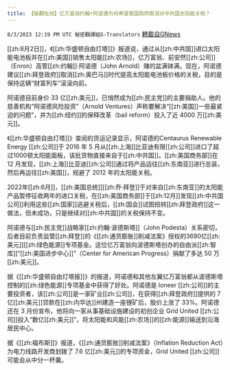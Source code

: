 ```yaml
---
title: 【秘翻在线】亿万富翁约翰•阿诺德为何希望美国政府取消对中共国太阳能关税？
---
```

`8/3/2023 12:19 PM UTC 秘密翻譯組G-Translators` [轉載自GNews](https://gnews.org/articles/1519062)

[[zh:8月2日]]，《[[zh:华盛顿自由灯塔]]》报道说，通过从[[zh:中共国]]进口太阳能电池板并在[[zh:美国]]销售太阳能[[zh:农场]]，亿万富翁、前安然[[zh:公司]]（Enron）高管[[zh:约翰]]·阿诺德（John Arnold）赚的盆满钵满。现在，阿诺德建议[[zh:拜登政府]]取消[[zh:奥巴马]]时代提高太阳能电池板价格的关税，目的是保持这辆“财富列车”滚滚向前。

阿诺德目前身价 33 亿[[zh:美元]]，已悄然成为[[zh:民主党]]的主要捐助人。他的慈善机构“阿诺德风险投资”（Arnold Ventures）声称要解决“[[zh:美国]]一些最紧迫的问题”，并为[[zh:纽约]]的保释改革（bail reform）投入了近 4000 万[[zh:美元]]。

《[[zh:华盛顿自由灯塔]]》查阅的货运记录显示，阿诺德的Centaurus Renewable Energy [[zh:公司]]于 2016 年 5 月从[[zh:上海]]比亚迪有限[[zh:公司]]进口了超过1000顿太阳能面板，该批货物直接来自于[[zh:中共国]]。[[zh:美国商务部]]在 12 月发现，[[zh:上海]]比亚迪[[zh:公司]]通过将产品运往[[zh:东南亚]]进行总装，然后再运往[[zh:美国]]，规避了 2012 年的太阳能关税。

2022年[[zh:6月]]，[[zh:美国总统]][[zh:乔·拜登]]于对来自[[zh:东南亚]]的太阳能产品暂停征收两年的进口关税，在[[zh:美国商务部]]于[[zh:12月]]发现[[zh:中共国公司]]利用这些[[zh:国家]]逃避关税后，[[zh:国会]]试图扭转[[zh:拜登政府]]这一做法，但未成功，只是继续对[[zh:中共国]]的关税保持不变。

阿诺德与[[zh:民主党]]战略家[[zh:约翰·波德斯塔]]（John Podesta）关系密切，后者目前负责监管[[zh:拜登]]的《[[zh:通货膨胀]]削减法案》授权的3690亿[[zh:美元]][[zh:绿色能源]]专项基金。这位亿万富翁向波德斯塔创办的自由派[[zh:智库]]“[[zh:美国进步中心]]”（Center for American Progress）捐献了多达 50 万[[zh:美元]]。

据《[[zh:华盛顿自由灯塔报]]》的报道，阿诺德和其他左翼亿万富翁都从波德斯塔控制的[[zh:绿色能源]]专项基金中获得了好处。阿诺德是 Ioneer [[zh:公司]]的主要投资者，该[[zh:公司]]是一家矿业[[zh:公司]]，在获得[[zh:拜登政府]]提供的 7 亿[[zh:美元]]贷款在[[zh:内华达]]州建造一座锂矿后，股价上涨了 33%。阿诺德还在 3 月份宣布，他将向一家从事基础设施建设的初创企业 Grid United [[zh:公司]]投入“数亿[[zh:美元]]”，将太阳能和风能[[zh:农场]]的[[zh:能源]]输送到沿海居民中心。

据《[[zh:福布斯]]》报道，《[[zh:通货膨胀]]削减法案》（Inflation Reduction Act）为电力线路开发商划拨了 7.6 亿[[zh:美元]]的专项资金，Grid United [[zh:公司]]可能会从中分一杯羹。
